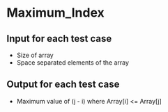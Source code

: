 # Maximum_Index

Input for each test case
-----------------------
- Size of array
- Space separated elements of the array

Output for each test case
-----------------------
- Maximum value of (j - i) where Array[i] <= Array[j]
